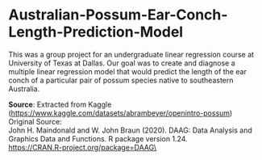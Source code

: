 # Australian-Possum-Ear-Conch-Length-Prediction-Model

This was a group project for an undergraduate linear regression course at University of Texas at Dallas.
Our goal was to create and diagnose a multiple linear regression model that would predict the length of the ear conch
of a particular pair of possum species native to southeastern Australia.

**Source**: Extracted from Kaggle (https://www.kaggle.com/datasets/abrambeyer/openintro-possum)\
            Original Source:\
            John H. Maindonald and W. John Braun (2020). DAAG: Data Analysis and\
              Graphics Data and Functions. R package version 1.24.\
              https://CRAN.R-project.org/package=DAAG\
